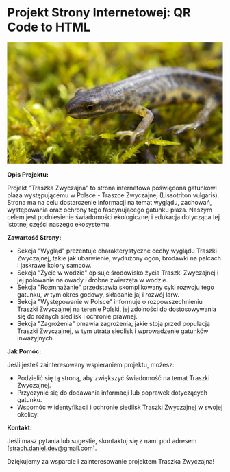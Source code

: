 # Projekt Strony Internetowej: QR Code to HTML

![Traszka Zwyczajna](traszka.jpg)

**Opis Projektu:**

Projekt "Traszka Zwyczajna" to strona internetowa poświęcona gatunkowi płaza występującemu w Polsce - Traszce Zwyczajnej (Lissotriton vulgaris). Strona ma na celu dostarczenie informacji na temat wyglądu, zachowań, występowania oraz ochrony tego fascynującego gatunku płaza. Naszym celem jest podniesienie świadomości ekologicznej i edukacja dotycząca tej istotnej części naszego ekosystemu.

**Zawartość Strony:**

- Sekcja "Wygląd" prezentuje charakterystyczne cechy wyglądu Traszki Zwyczajnej, takie jak ubarwienie, wydłużony ogon, brodawki na palcach i jaskrawe kolory samców.
- Sekcja "Życie w wodzie" opisuje środowisko życia Traszki Zwyczajnej i jej polowanie na owady i drobne zwierzęta w wodzie.
- Sekcja "Rozmnażanie" przedstawia skomplikowany cykl rozwoju tego gatunku, w tym okres godowy, składanie jaj i rozwój larw.
- Sekcja "Występowanie w Polsce" informuje o rozpowszechnieniu Traszki Zwyczajnej na terenie Polski, jej zdolności do dostosowywania się do różnych siedlisk i ochronie prawnej.
- Sekcja "Zagrożenia" omawia zagrożenia, jakie stoją przed populacją Traszki Zwyczajnej, w tym utrata siedlisk i wprowadzenie gatunków inwazyjnych.

**Jak Pomóc:**

Jeśli jesteś zainteresowany wspieraniem projektu, możesz:
- Podzielić się tą stroną, aby zwiększyć świadomość na temat Traszki Zwyczajnej.
- Przyczynić się do dodawania informacji lub poprawek dotyczących gatunku.
- Wspomóc w identyfikacji i ochronie siedlisk Traszki Zwyczajnej w swojej okolicy.

**Kontakt:**

Jeśli masz pytania lub sugestie, skontaktuj się z nami pod adresem [strach.daniel.dev@gmail.com].

Dziękujemy za wsparcie i zainteresowanie projektem Traszka Zwyczajna!
